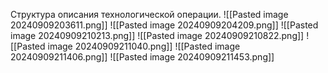 Структура описания технологической операции.
![[Pasted image 20240909203611.png]]
![[Pasted image 20240909204209.png]]
![[Pasted image 20240909210213.png]]
![[Pasted image 20240909210822.png]]
![[Pasted image 20240909211040.png]]
![[Pasted image 20240909211406.png]]
![[Pasted image 20240909211453.png]]
